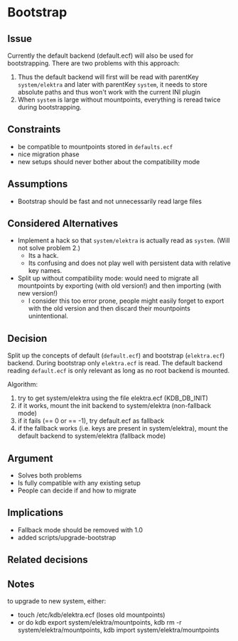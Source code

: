 # Bootstrap

## Issue

Currently the default backend (default.ecf) will also be used for bootstrapping. There are two problems with this approach:

1. Thus the default backend will first will be read with parentKey `system/elektra` and later with parentKey `system`, it needs to store absolute paths and thus won't work with the current INI plugin
2. When `system` is large without mountpoints, everything is reread twice during bootstrapping.

## Constraints

- be compatible to mountpoints stored in `defaults.ecf`
- nice migration phase
- new setups should never bother about the compatibility mode

## Assumptions

- Bootstrap should be fast and not unnecessarily read large files

## Considered Alternatives

- Implement a hack so that `system/elektra` is actually read as `system`. (Will not solve problem 2.)
  - Its a hack.
  - Its confusing and does not play well with persistent data with relative key names.
- Split up without compatibility mode: would need to migrate all mountpoints by exporting (with old version!) and then importing (with new version!)
  - I consider this too error prone, people might easily forget to export with the old version and then discard their mountpoints unintentional.

## Decision

Split up the concepts of default (`default.ecf`) and bootstrap (`elektra.ecf`) backend.
During bootstrap only `elektra.ecf` is read.
The default backend reading `default.ecf` is only relevant as long as no root backend is mounted.

Algorithm:

1. try to get system/elektra using the file elektra.ecf (KDB_DB_INIT)
2. if it works, mount the init backend to system/elektra (non-fallback mode)
3. if it fails (== 0 or == -1), try default.ecf as fallback
4. if the fallback works (i.e. keys are present in system/elektra), mount the default backend to system/elektra (fallback mode)


## Argument

- Solves both problems
- Is fully compatible with any existing setup
- People can decide if and how to migrate


## Implications

- Fallback mode should be removed with 1.0
- added scripts/upgrade-bootstrap

## Related decisions

## Notes

to upgrade to new system, either:

- touch /etc/kdb/elektra.ecf (loses old mountpoints)
- or do kdb export system/elektra/mountpoints, kdb rm -r system/elektra/mountpoints, kdb import system/elektra/mountpoints
